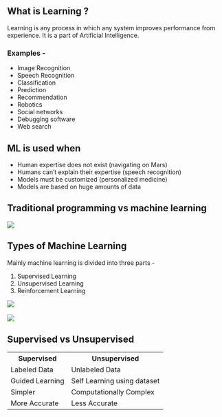## What is Learning ?
Learning is any process in which any system improves performance from experience.
It is a part of Artificial Intelligence.
### Examples -
- Image Recognition
- Speech Recognition
- Classification
- Prediction
- Recommendation
- Robotics
- Social networks 
- Debugging software
- Web search
## ML is used when
- Human expertise does not exist (navigating on Mars) 
- Humans can’t explain their expertise (speech recognition)
- Models must be customized (personalized medicine)
- Models are based on huge amounts of data
 
## Traditional programming vs machine learning

<img src = 'https://i.pinimg.com/originals/3a/42/97/3a4297c9a348c65f6a37b58ab638ed3d.png'/>

## Types of Machine Learning
Mainly machine learning is divided into three parts -
1. Supervised Learning
2. Unsupervised Learning
3. Reinforcement Learning
  

<img src = 'https://coschedule.s3.amazonaws.com/106308/910af4fa-63fa-4346-a2f2-ef280e8a250f/1576687016462.png'/>
<br/>
<br/>
<img src = 'https://data-flair.training/blogs/wp-content/uploads/sites/2/2019/08/Types-of-Machine-Learning-algorithms.jpg'/>

## Supervised vs Unsupervised

<table>
<tbody>
<tr>
<th>Supervised</th>
<th>Unsupervised</th>
</tr>
<tr>
<td>Labeled Data</td>
<td>Unlabeled Data</td>
</tr>
<tr>
<td>Guided Learning</td>
<td>Self Learning using dataset</td>
</tr>
<tr>
<td>Simpler</td>
<td>Computationally Complex</td>
</tr>
<tr>
<td>More Accurate</td>
<td>Less Accurate</td>
</tr>
</tbody>
</table>